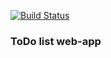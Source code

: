 [![Build Status](https://www.travis-ci.com/c0dered273/job4j_todo.svg?branch=master)](https://www.travis-ci.com/c0dered273/job4j_todo)

### ToDo list web-app
